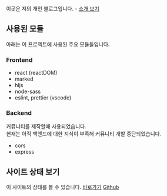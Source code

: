 이곳은 저의 개인 블로그입니다. - [소개 보기](/welcome)

## 사용된 모듈

아래는 이 프로젝트에 사용된 주요 모듈들입니다.

### Frontend

- react (reactDOM)
- marked
- hljs
- node-sass
- eslint, prettier (vscode)

### Backend

커뮤니티를 제작할때 사용되었습니다.  
현재는 아직 백엔드에 대한 지식이 부족해 커뮤니티 개발 중단되었습니다.

- cors
- express

## 사이트 상태 보기

이 사이트의 상태를 볼 수 있습니다. [바로가기](/state) [Github](https://github.com/kangdongmandoo/r.ehdals)
